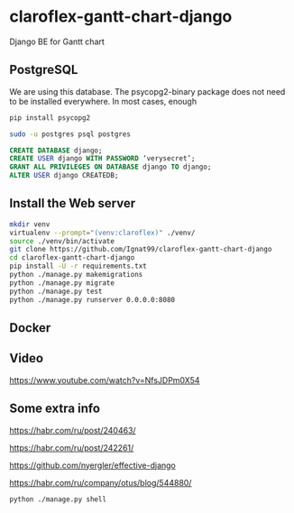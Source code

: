# claroflex-gantt-chart-django
Django BE for Gantt chart

## PostgreSQL

We are using this database. The psycopg2-binary package does not need to be installed everywhere. In most cases, enough

```sh
pip install psycopg2
```

```sh
sudo -u postgres psql postgres
```

```sql
CREATE DATABASE django;
CREATE USER django WITH PASSWORD ‘verysecret’;
GRANT ALL PRIVILEGES ON DATABASE django TO django;
ALTER USER django CREATEDB;
```

## Install the Web server
```sh
mkdir venv
virtualenv --prompt="(venv:claroflex)" ./venv/
source ./venv/bin/activate
git clone https://github.com/Ignat99/claroflex-gantt-chart-django
cd claroflex-gantt-chart-django
pip install -U -r requirements.txt
python ./manage.py makemigrations
python ./manage.py migrate
python ./manage.py test
python ./manage.py runserver 0.0.0.0:8080
```
## Docker

## Video
https://www.youtube.com/watch?v=NfsJDPm0X54

## Some extra info

https://habr.com/ru/post/240463/

https://habr.com/ru/post/242261/

https://github.com/nyergler/effective-django

https://habr.com/ru/company/otus/blog/544880/

```sh
python ./manage.py shell
```

